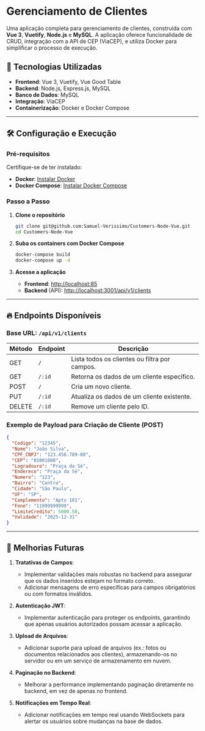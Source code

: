 # Gerenciamento de Clientes

Uma aplicação completa para gerenciamento de clientes, construída com **Vue 3**, **Vuetify**, **Node.js** e **MySQL**. A aplicação oferece funcionalidade de CRUD, integração com a API de CEP (ViaCEP), e utiliza Docker para simplificar o processo de execução.

## 🚀 Tecnologias Utilizadas

- **Frontend**: Vue 3, Vuetify, Vue Good Table
- **Backend**: Node.js, Express.js, MySQL
- **Banco de Dados**: MySQL
- **Integração**: ViaCEP 
- **Containerização**: Docker e Docker Compose

---

## 🛠️ Configuração e Execução

### Pré-requisitos

Certifique-se de ter instalado:

- **Docker**: [Instalar Docker](https://docs.docker.com/get-docker/)
- **Docker Compose**: [Instalar Docker Compose](https://docs.docker.com/compose/install/)

### Passo a Passo

1. **Clone o repositório**

   ```bash
   git clone git@github.com:Samuel-Verissimo/Customers-Node-Vue.git
   cd Customers-Node-Vue
   ```

2. **Suba os containers com Docker Compose**

   ```bash
   docker-compose build
   docker-compose up -d
   ```

3. **Acesse a aplicação**

   - **Frontend**: [http://localhost:85](http://localhost:85)
   - **Backend** (API): [http://localhost:3001/api/v1/clients](http://localhost:3001/api/v1/clients)

---

## 🔥 Endpoints Disponíveis

### **Base URL**: `/api/v1/clients`

| Método | Endpoint       | Descrição                                      |
|--------|----------------|-----------------------------------------------|
| GET    | `/`            | Lista todos os clientes ou filtra por campos. |
| GET    | `/:id`         | Retorna os dados de um cliente específico.    |
| POST   | `/`            | Cria um novo cliente.                         |
| PUT    | `/:id`         | Atualiza os dados de um cliente existente.    |
| DELETE | `/:id`         | Remove um cliente pelo ID.                    |

### **Exemplo de Payload para Criação de Cliente (POST)**

```json
{
  "Codigo": "12345",
  "Nome": "João Silva",
  "CPF_CNPJ": "123.456.789-00",
  "CEP": "01001000",
  "Logradouro": "Praça da Sé",
  "Endereco": "Praça da Sé",
  "Numero": "123",
  "Bairro": "Centro",
  "Cidade": "São Paulo",
  "UF": "SP",
  "Complemento": "Apto 101",
  "Fone": "11999999999",
  "LimiteCredito": 5000.50,
  "Validade": "2025-12-31"
}
```
---

## 🌟 Melhorias Futuras

1. **Tratativas de Campos**:
   - Implementar validações mais robustas no backend para assegurar que os dados inseridos estejam no formato correto.
   - Adicionar mensagens de erro específicas para campos obrigatórios ou com formatos inválidos.

2. **Autenticação JWT**:
   - Implementar autenticação para proteger os endpoints, garantindo que apenas usuários autorizados possam acessar a aplicação.

3. **Upload de Arquivos**:
   - Adicionar suporte para upload de arquivos (ex.: fotos ou documentos relacionados aos clientes), armazenando-os no servidor ou em um serviço de armazenamento em nuvem.

4. **Paginação no Backend**:
   - Melhorar a performance implementando paginação diretamente no backend, em vez de apenas no frontend.

5. **Notificações em Tempo Real**:
   - Adicionar notificações em tempo real usando WebSockets para alertar os usuários sobre mudanças na base de dados.
